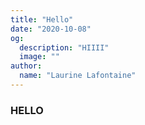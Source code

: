 ```yaml
---
title: "Hello"
date: "2020-10-08"
og:
  description: "HIIII"
  image: ""
author:
  name: "Laurine Lafontaine"
---
```

### HELLO